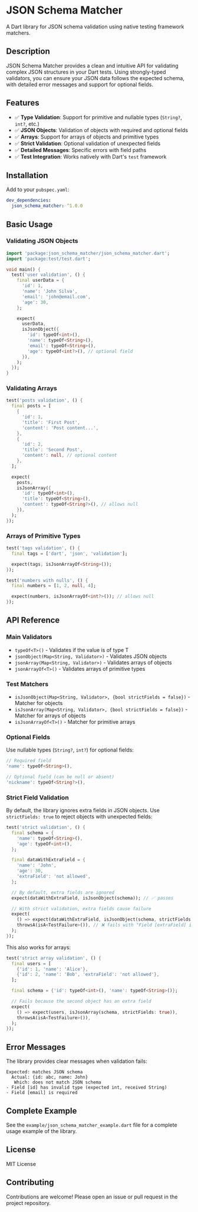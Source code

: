 # JSON Schema Matcher

A Dart library for JSON schema validation using native testing framework matchers.

## Description

JSON Schema Matcher provides a clean and intuitive API for validating complex JSON structures in your Dart tests. Using strongly-typed validators, you can ensure your JSON data follows the expected schema, with detailed error messages and support for optional fields.

## Features

- ✅ **Type Validation**: Support for primitive and nullable types (`String?`, `int?`, etc.)
- ✅ **JSON Objects**: Validation of objects with required and optional fields
- ✅ **Arrays**: Support for arrays of objects and primitive types
- ✅ **Strict Validation**: Optional validation of unexpected fields
- ✅ **Detailed Messages**: Specific errors with field paths
- ✅ **Test Integration**: Works natively with Dart's `test` framework

## Installation

Add to your `pubspec.yaml`:

```yaml
dev_dependencies:
  json_schema_matcher: ^1.0.0
```

## Basic Usage

### Validating JSON Objects

```dart
import 'package:json_schema_matcher/json_schema_matcher.dart';
import 'package:test/test.dart';

void main() {
  test('user validation', () {
    final userData = {
      'id': 1,
      'name': 'John Silva',
      'email': 'john@email.com',
      'age': 30,
    };

    expect(
      userData,
      isJsonObject({
        'id': typeOf<int>(),
        'name': typeOf<String>(),
        'email': typeOf<String>(),
        'age': typeOf<int?>(), // optional field
      }),
    );
  });
}
```

### Validating Arrays

```dart
test('posts validation', () {
  final posts = [
    {
      'id': 1,
      'title': 'First Post',
      'content': 'Post content...',
    },
    {
      'id': 2,
      'title': 'Second Post',
      'content': null, // optional content
    },
  ];

  expect(
    posts,
    isJsonArray({
      'id': typeOf<int>(),
      'title': typeOf<String>(),
      'content': typeOf<String?>(), // allows null
    }),
  );
});
```

### Arrays of Primitive Types

```dart
test('tags validation', () {
  final tags = ['dart', 'json', 'validation'];

  expect(tags, isJsonArrayOf<String>());
});

test('numbers with nulls', () {
  final numbers = [1, 2, null, 4];

  expect(numbers, isJsonArrayOf<int?>()); // allows null
});
```

## API Reference

### Main Validators

- `typeOf<T>()` - Validates if the value is of type T
- `jsonObject(Map<String, Validator>)` - Validates JSON objects
- `jsonArray(Map<String, Validator>)` - Validates arrays of objects
- `jsonArrayOf<T>()` - Validates arrays of primitive types

### Test Matchers

- `isJsonObject(Map<String, Validator>, {bool strictFields = false})` - Matcher for objects
- `isJsonArray(Map<String, Validator>, {bool strictFields = false})` - Matcher for arrays of objects
- `isJsonArrayOf<T>()` - Matcher for primitive arrays

### Optional Fields

Use nullable types (`String?`, `int?`) for optional fields:

```dart
// Required field
'name': typeOf<String>(),

// Optional field (can be null or absent)
'nickname': typeOf<String?>(),
```

### Strict Field Validation

By default, the library ignores extra fields in JSON objects. Use `strictFields: true` to reject objects with unexpected fields:

```dart
test('strict validation', () {
  final schema = {
    'name': typeOf<String>(),
    'age': typeOf<int>(),
  };

  final dataWithExtraField = {
    'name': 'John',
    'age': 30,
    'extraField': 'not allowed',
  };

  // By default, extra fields are ignored
  expect(dataWithExtraField, isJsonObject(schema)); // ✅ passes

  // With strict validation, extra fields cause failure
  expect(
    () => expect(dataWithExtraField, isJsonObject(schema, strictFields: true)),
    throwsA(isA<TestFailure>()), // ❌ fails with "Field [extraField] is not expected"
  );
});
```

This also works for arrays:

```dart
test('strict array validation', () {
  final users = [
    {'id': 1, 'name': 'Alice'},
    {'id': 2, 'name': 'Bob', 'extraField': 'not allowed'},
  ];

  final schema = {'id': typeOf<int>(), 'name': typeOf<String>()};

  // Fails because the second object has an extra field
  expect(
    () => expect(users, isJsonArray(schema, strictFields: true)),
    throwsA(isA<TestFailure>()),
  );
});
```

## Error Messages

The library provides clear messages when validation fails:

```
Expected: matches JSON schema
  Actual: {id: abc, name: John}
   Which: does not match JSON schema
- Field [id] has invalid type (expected int, received String)
- Field [email] is required
```

## Complete Example

See the `example/json_schema_matcher_example.dart` file for a complete usage example of the library.

## License

MIT License

## Contributing

Contributions are welcome! Please open an issue or pull request in the project repository.